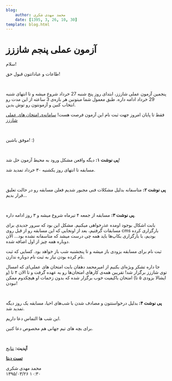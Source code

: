 ```yaml
---
blog:
    author: محمد مهدی شکری
    date: [1395, 3, 26, 10, 30]
template: blog.html
---
```

# آزمون عملی پنجم شاززز

<div class="cnt">
<p>سلام!</p>
<p>طاعات و عباداتتون قبول حق!</p>
<p><br/></p>
<p>پنجمین آزمون عملی شاززز، ابتدای روز پنج شنبه 27 خرداد شروع میشه و تا انتهای شنبه 29 خرداد ادامه داره. طبق معمول شما میتونین هر بازه‌ی 3 ساعته از این مدت رو انتخاب کنین و آزمونتون رو توش بدین.</p>
<p>فقط تا پایان امروز جهت ثبت نام این آزمون فرصت هست! <a href="http://cms-sh44zzz.rhcloud.com/">سامانه‌ی امتحان های عملی شاززز</a></p>
<p><br/></p>
<p>موفق باشین! :)</p>
<p><br/></p>
<p><b>پی نوشت ۱:</b> دیگه واقعن مشکل ورود به محیط آزمون حل شد!</p>
<p>مسابقه تا انتهای روز یکشنیه ۳۰ خرداد تمدید شد.</p>
<p><br/></p>
<p><b>پی نوشت ۲:</b> متاسفانه بدلیل مشکلات فنی مجبور شدیم فعلن مسابقه رو در حالت تعلیق قرار بدیم...</p>
<p><br/></p>
<p><b>پی نوشت ۳:</b> مسابقه از جمعه ۴ تیرماه شروع میشه و ۳ روز ادامه داره.</p>
<p>بابت اشکال بوجود اومده عذرخواهی میکنیم. مشکل این بود که سرور جدیدی برای مسابقات گرفتیم، بعد از اونجایی که این مسابقه رو از قبل روی cms بارگزاری کرده بودیم، با بارگزاری بکاپ‌ها باید همه چی درست میشد که متاسفانه نشده بود... الان دوباره همه چیز از اول اضافه شده.</p>
<p>ثبت نام برای مسابقه بزودی باز میشه و تا پنجشنبه شب باز خواهد بود. کسایی که ثبت نام کرده بودن نیاز به ثبت نام دوباره ندارن.</p>
<p>جا داره تشکر ویژه‌ای بکنیم از امیرمحمد دهقان بابت امتحان‌ های عملی‌ای که امسال توی شاززز برگزار شد! تقریبن همه‌ی کارهای امتحان‌ها رو به عهده گرفت و تا الان ۴ تا (و ایشالا بزودی ۵ تا) امتحان باکیفیت خوب برگزار شده که بدون زحمات او هیچکدوم ممکن نبودن!</p>
<p><br/></p>
<p><b>پی نوشت ۴: </b>بدلیل درخواستتون و مصادف شدن با شب‌های احیا، مسابقه یک روز دیگه تمدید شد.</p>
<p>این شب ها التماس دعا داریم.</p>
<p>برای بچه های تیم جهانی هم مخصوص دعا کنین.</p>
<p><br/></p>
<p><b>آپدیت:</b> <a href="http://bayanbox.ir/download/5384461792176467954/ranking5.pdf">نتایج</a></p>
<p><b><a href="http://bayanbox.ir/download/3490359670270775946/shaazzz5.7z">تست دیتا</a></b></p>
</div>

<div class="blog-info">
    <div class="blog-author">محمد مهدی شکری</div>
    <div class="blog-date">۱۳۹۵/۰۳/۲۶ ۱۰:۳۰</div>
</div>

